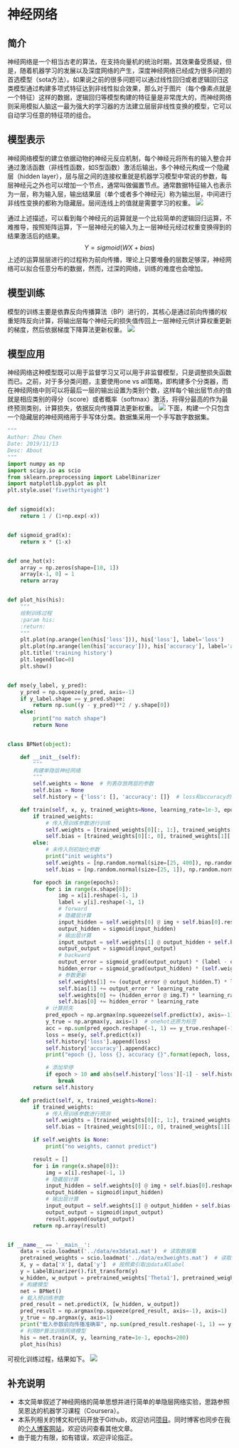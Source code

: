# 神经网络


## 简介
神经网络是一个相当古老的算法，在支持向量机的统治时期，其效果备受质疑，但是，随着机器学习的发展以及深度网络的产生，深度神经网络已经成为很多问题的首选模型（sota方法）。如果说之前的很多问题可以通过线性回归或者逻辑回归这类模型通过构建多项式特征达到非线性拟合效果，那么对于图片（每个像素点就是一个特征）这样的数据，逻辑回归等模型构建的特征量是非常庞大的，而神经网络则采用模拟人脑这一最为强大的学习器的方法建立层层非线性变换的模型，它可以自动学习任意的特征项的组合。


## 模型表示
神经网络模型的建立依据动物的神经元反应机制，每个神经元将所有的输入整合并通过激活函数（非线性函数，如S型函数）激活后输出，多个神经元构成一个隐藏层（hidden layer），层与层之间的连接权重就是机器学习模型中常说的参数，每层神经元之外也可以增加一个节点，通常叫做偏置节点。通常数据特征输入也表示为一层，称为输入层，输出结果层（单个或者多个神经元）称为输出层，中间进行非线性变换的都称为隐藏层。层间连线上的值就是需要学习的权重。
![](./assets/NN.png)

通过上述描述，可以看到每个神经元的运算就是一个比较简单的逻辑回归运算，不难推导，按照矩阵运算，下一层神经元的输入为上一层神经元经过权重变换得到的结果激活后的结果。
$$ Y = sigmoid(WX + bias) $$
上述的运算层层进行的过程称为前向传播，理论上只要堆叠的层数足够深，神经网络可以拟合任意分布的数据，然而，过深的网络，训练的难度也会增加。


## 模型训练
模型的训练主要是依靠反向传播算法（BP）进行的，其核心是通过前向传播的权重矩阵反向计算，将输出层每个神经元的损失值传回上一层神经元供计算权重更新的梯度，然后依据梯度下降算法更新权重。
![](./assets/bp.jpg)


## 模型应用
神经网络这种模型既可以用于监督学习又可以用于非监督模型，只是调整损失函数而已。之前，对于多分类问题，主要使用one vs all策略，即构建多个分类器，而在神经网络中则可以将最后一层的输出设置为类别个数，这样每个输出层节点的值就是相应类别的得分（score）或者概率（softmax）激活，将得分最高的作为最终预测类别，计算损失，依据反向传播算法更新权重。
![](./assets/multiclass.png)
下面，构建一个只包含一个隐藏层的神经网络用于手写体分类。数据集采用一个手写数字数据集。
```python
"""
Author: Zhou Chen
Date: 2019/11/13
Desc: About
"""
import numpy as np
import scipy.io as scio
from sklearn.preprocessing import LabelBinarizer
import matplotlib.pyplot as plt
plt.style.use('fivethirtyeight')


def sigmoid(x):
    return 1 / (1+np.exp(-x))


def sigmoid_grad(x):
    return x * (1-x)


def one_hot(x):
    array = np.zeros(shape=[10, 1])
    array[x-1, 0] = 1
    return array


def plot_his(his):
    """
    绘制训练过程
    :param his:
    :return:
    """
    plt.plot(np.arange(len(his['loss'])), his['loss'], label='loss')
    plt.plot(np.arange(len(his['accuracy'])), his['accuracy'], label='accuracy')
    plt.title('training history')
    plt.legend(loc=0)
    plt.show()


def mse(y_label, y_pred):
    y_pred = np.squeeze(y_pred, axis=-1)
    if y_label.shape == y_pred.shape:
        return np.sum((y - y_pred)**2 / y.shape[0])
    else:
        print("no match shape")
        return None


class BPNet(object):

    def __init__(self):
        """
        构建单隐层神经网络
        """
        self.weights = None  # 列表存放两层的参数
        self.bias = None
        self.history = {'loss': [], 'accuracy': []}  # loss和accuracy的历史

    def train(self, x, y, trained_weights=None, learning_rate=1e-3, epochs=100):
        if trained_weights:
            # 传入预训练参数进行训练
            self.weights = [trained_weights[0][:, 1:], trained_weights[1][:, 1:]]
            self.bias = [trained_weights[0][:, 0], trained_weights[1][:, 0]]
        else:
            # 未传入则初始化参数
            print("init weights")
            self.weights = [np.random.normal(size=[25, 400]), np.random.normal(size=[10, 25])]
            self.bias = [np.random.normal(size=[25, 1]), np.random.normal(size=[10, 1])]

        for epoch in range(epochs):
            for i in range(x.shape[0]):
                img = x[i].reshape(-1, 1)
                label = y[i].reshape(-1, 1)
                # forward
                # 隐藏层计算
                input_hidden = self.weights[0] @ img + self.bias[0].reshape(-1, 1)   # [25, 400] @ [400, 1] + [25, 1] => [25, 1]
                output_hidden = sigmoid(input_hidden)
                # 输出层计算
                input_output = self.weights[1] @ output_hidden + self.bias[1].reshape(-1, 1)   # [10, 25] @ [25, 1] + [10, 1] => [10, 1]
                output_output = sigmoid(input_output)
                # backward
                output_error = sigmoid_grad(output_output) * (label - output_output)
                hidden_error = sigmoid_grad(output_hidden) * (self.weights[1].T @ output_error)
                # 参数更新
                self.weights[1] += (output_error @ output_hidden.T) * learning_rate
                self.bias[1] += output_error * learning_rate
                self.weights[0] += (hidden_error @ img.T) * learning_rate
                self.bias[0] += hidden_error * learning_rate
            # 计算损失
            pred_epoch = np.argmax(np.squeeze(self.predict(x), axis=-1), axis=1)
            y_true = np.argmax(y, axis=1)  # onehot还原为标签
            acc = np.sum(pred_epoch.reshape(-1, 1) == y_true.reshape(-1, 1)) / y.shape[0]
            loss = mse(y, self.predict(x))
            self.history['loss'].append(loss)
            self.history['accuracy'].append(acc)
            print("epoch {}, loss {}, accuracy {}".format(epoch, loss, acc))

            # 添加早停
            if epoch > 10 and abs(self.history['loss'][-1] - self.history['loss'][-2]) < 1e-5:
                break
        return self.history

    def predict(self, x, trained_weights=None):
        if trained_weights:
            # 传入预训练参数进行预测
            self.weights = [trained_weights[0][:, 1:], trained_weights[1][:, 1:]]
            self.bias = [trained_weights[0][:, 0], trained_weights[1][:, 0]]

        if self.weights is None:
            print("no weights, cannot predict")

        result = []
        for i in range(x.shape[0]):
            img = x[i].reshape(-1, 1)
            # 隐藏层计算
            input_hidden = self.weights[0] @ img + self.bias[0].reshape(-1, 1)  # [25, 400] @ [400, 1] + [25, 1] => [25, 1]
            output_hidden = sigmoid(input_hidden)
            # 输出层计算
            input_output = self.weights[1] @ output_hidden + self.bias[1].reshape(-1, 1)  # [10, 25] @ [25, 1] + [10, 1] => [10, 1]
            output_output = sigmoid(input_output)
            result.append(output_output)
        return np.array(result)


if __name__ == '__main__':
    data = scio.loadmat('../data/ex3data1.mat')  # 读取数据集
    pretrained_weights = scio.loadmat('../data/ex3weights.mat')  # 读取预训练参数
    X, y = data['X'], data['y']  # 按照索引取出data和label
    y = LabelBinarizer().fit_transform(y)
    w_hidden, w_output = pretrained_weights['Theta1'], pretrained_weights['Theta2']
    # 构建模型
    net = BPNet()
    # 载入预训练参数
    pred_result = net.predict(X, [w_hidden, w_output])
    pred_result = np.argmax(np.squeeze(pred_result, axis=-1), axis=1)
    y_true = np.argmax(y, axis=1)
    print("载入参数前向传播准确率", np.sum(pred_result.reshape(-1, 1) == y_true.reshape(-1, 1)) / y.shape[0])
    # 利用BP算法训练网络模型
    his = net.train(X, y, learning_rate=1e-1, epochs=200)
    plot_his(his)

```
可视化训练过程，结果如下。
![](./assets/his.png)


## 补充说明
- 本文简单叙述了神经网络的简单思想并进行简单的单隐层网络实验，思路参照吴恩达的机器学习课程（Coursera）。
- 本系列相关的博文和代码开放于Github，欢迎访问[项目](https://github.com/luanshiyinyang/ML)。同时博客也同步在我的[个人博客网站](https://luanshiyinyang.github.io)，欢迎访问查看其他文章。
- 由于能力有限，如有错误，欢迎评论指正。